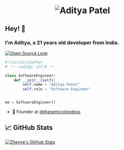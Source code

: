 <h1 align="center">
  <img src="https://raw.githubusercontent.com/adityatheoctocatdev/adityatheoctocatdev/main/name.svg" alt="Aditya Patel" />
</h1>

## Hey! 👋
### I'm Aditya, a 21 years old developer from India.

[![Open Source Love](https://badges.frapsoft.com/os/v1/open-source.svg?v=102)](https://github.com/adityatheoctocatdev/open-source-badge/)

```python
#!/usr/bin/python
# -*- coding: utf-8 -*-

class SoftwareEngineer:
    def __init__(self):
        self.name = "Aditya Patel"
        self.role = "Software Engineer"


me = SoftwareEngineer()
```

- 🧭 Founder at [@thesemicolondevs](https://github.com/thesemicolondevs)

## &#x1f4c8; GitHub Stats
<a href="https://github.com/Zhenye-Na/Zhenye-Na">
  <img align="center" src="https://github-readme-stats.vercel.app/api?username=adityatheoctocatdev&show_icons=true&line_height=27&count_private=true&title_color=6aa6f8&text_color=8a919a&icon_color=6aa6f8&bg_color=22272e" alt="Zhenye's GitHub Stats" />
</a>
